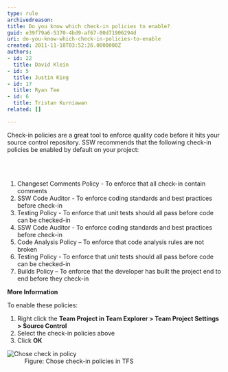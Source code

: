 ```yaml
---
type: rule
archivedreason: 
title: Do you know which check-in policies to enable?
guid: e39f79a6-5370-4bd9-af67-00d71906294d
uri: do-you-know-which-check-in-policies-to-enable
created: 2011-11-18T03:52:26.0000000Z
authors:
- id: 22
  title: David Klein
- id: 5
  title: Justin King
- id: 17
  title: Ryan Tee
- id: 6
  title: Tristan Kurniawan
related: []

---
```



<p>Check-in policies are a great tool to enforce quality code before it hits your source control repository. SSW recommends that the following check-in policies be enabled by default on your project&#58; </p>
<br><excerpt class='endintro'></excerpt><br>
<ol><li>Changeset Comments Policy - To enforce that all check-in contain comments </li>
<li>SSW Code Auditor - To enforce coding standards and best practices before check-in </li>
<li>Testing Policy - To enforce that unit tests should all pass before code can be checked-in </li>
<li>SSW Code Auditor - To enforce coding standards and best practices before check-in </li>
<li>Code Analysis Policy – To enforce that code analysis rules are not broken</li>
<li>Testing Policy - To enforce that unit tests should all pass before code can be checked-in</li>
<li>Builds Policy – To enforce that the developer has built the project end to end before they check-in </li></ol>
<p><b>More Information</b></p>
<p>To enable these policies&#58; </p>
<ol><li>Right click the <strong>Team Project in Team Explorer &gt; Team Project Settings &gt; Source Control</strong></li>
<li>Select the check-in policies above </li>
<li>Click <strong>OK</strong></li></ol>
<dl><dt><img alt="Chose check in policy" src="/PublishingImages/SC_TFSCI.jpg" /></dt>
<dd>Figure&#58; Chose check-in policies in TFS </dd></dl>



